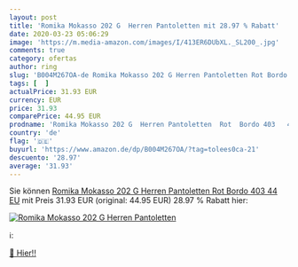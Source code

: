 ```yaml
---
layout: post
title: 'Romika Mokasso 202 G  Herren Pantoletten mit 28.97 % Rabatt'
date: 2020-03-23 05:06:29
image: 'https://m.media-amazon.com/images/I/413ER6DUbXL._SL200_.jpg'
comments: true
category: ofertas
author: ring
slug: 'B004M267OA-de Romika Mokasso 202 G Herren Pantoletten Rot Bordo 403 44 EU'
tags: [  ]
actualPrice: 31.93 EUR
currency: EUR
price: 31.93
comparePrice: 44.95 EUR
prodname: 'Romika Mokasso 202 G  Herren Pantoletten  Rot  Bordo 403   44 EU'
country: 'de'
flag: '🇩🇪'
buyurl: 'https://www.amazon.de/dp/B004M267OA/?tag=tolees0ca-21'
descuento: '28.97'
average: '31.93'
---
```


Sie können [Romika Mokasso 202 G  Herren Pantoletten  Rot  Bordo 403   44 EU](https://www.amazon.de/dp/B004M267OA/?tag=tolees0ca-21) mit Preis 31.93 EUR (original: 44.95 EUR) 28.97 % Rabatt hier:

[![Romika Mokasso 202 G  Herren Pantoletten](https://m.media-amazon.com/images/I/413ER6DUbXL._SL200_.jpg)](https://www.amazon.de/dp/B004M267OA/?tag=tolees0ca-21)

ℹ️:


[🛒 Hier!!](https://www.amazon.de/dp/B004M267OA/?tag=tolees0ca-21)
